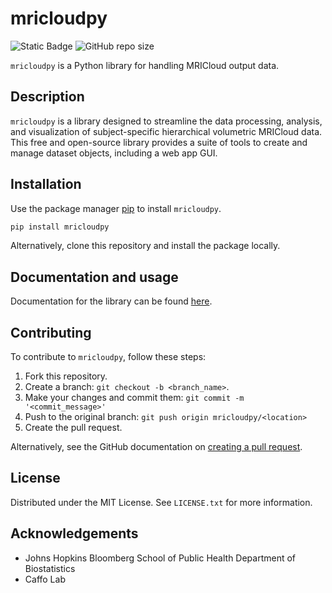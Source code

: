 # mricloudpy

![Static Badge](https://img.shields.io/badge/version-0.0.1-blue)
![GitHub repo size](https://img.shields.io/github/repo-size/MR-Biomarker-Resource/mricloudpy?logo=Github&color=orange)

`mricloudpy` is a Python library for handling MRICloud output data.

## Description

`mricloudpy` is a library designed to streamline the data processing, analysis, and visualization of subject-specific hierarchical volumetric MRICloud data. This free and open-source library provides a suite of tools to create and manage dataset objects, including a web app GUI.

## Installation

Use the package manager [pip](https://pip.pypa.io/en/stable/) to install `mricloudpy`.

```bash
pip install mricloudpy
```

Alternatively, clone this repository and install the package locally.

## Documentation and usage

Documentation for the library can be found [here](https://mr-biomarker-resource.github.io/MRICloudPy/).

## Contributing

To contribute to `mricloudpy`, follow these steps:

1. Fork this repository.
2. Create a branch: `git checkout -b <branch_name>`.
3. Make your changes and commit them: `git commit -m '<commit_message>'`
4. Push to the original branch: `git push origin mricloudpy/<location>`
5. Create the pull request.

Alternatively, see the GitHub documentation on [creating a pull request](https://help.github.com/en/github/collaborating-with-issues-and-pull-requests/creating-a-pull-request).

## License

Distributed under the MIT License. See `LICENSE.txt` for more information.

## Acknowledgements

- Johns Hopkins Bloomberg School of Public Health Department of Biostatistics
- Caffo Lab
